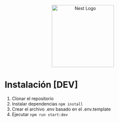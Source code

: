 <p align="center">
  <a href="http://nestjs.com/" target="blank"><img src="https://nestjs.com/img/logo-small.svg" width="200" alt="Nest Logo" /></a>
</p>

# Instalación [DEV]

1. Clonar el repositorio
2. Instalar dependencias ```npm install```
3. Crear el archivo .env basado en el .env.template
4. Ejecutar ```npm run start:dev```
